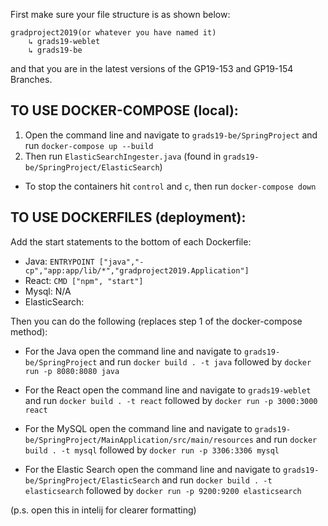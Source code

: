 First make sure your file structure is as shown below:
 
    gradproject2019(or whatever you have named it)
        ↳ grads19-weblet
        ↳ grads19-be
 
and that you are in the latest versions of the GP19-153 and GP19-154 Branches.

TO USE DOCKER-COMPOSE (local):
-

1. Open the command line and navigate to `grads19-be/SpringProject` and run `docker-compose up --build`
2. Then run `ElasticSearchIngester.java` (found in `grads19-be/SpringProject/ElasticSearch`)

- To stop the containers hit `control` and `c`, then run `docker-compose down`

TO USE DOCKERFILES (deployment):
-

Add the start statements to the bottom of each Dockerfile:

- Java: `ENTRYPOINT ["java","-cp","app:app/lib/*","gradproject2019.Application"]`
- React: `CMD ["npm", "start"]`
- Mysql: N/A
- ElasticSearch: 

Then you can do the following (replaces step 1 of the docker-compose method):

- For the Java open the command line and navigate to `grads19-be/SpringProject` and run `docker build . -t java` followed by `docker run -p 8080:8080 java`

- For the React open the command line and navigate to `grads19-weblet` and run `docker build . -t react` followed by `docker run -p 3000:3000 react`

- For the MySQL open the command line and navigate to `grads19-be/SpringProject/MainApplication/src/main/resources` and run `docker build . -t mysql` followed by `docker run -p 3306:3306 mysql`

- For the Elastic Search open the command line and navigate to `grads19-be/SpringProject/ElasticSearch` and run `docker build . -t elasticsearch` followed by `docker run -p 9200:9200 elasticsearch`

(p.s. open this in intelij for clearer formatting)